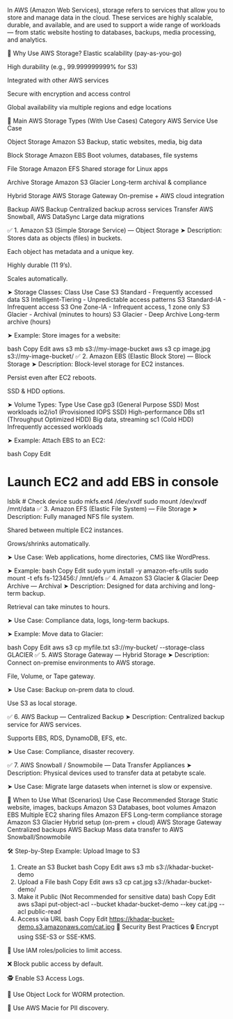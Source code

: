 In AWS (Amazon Web Services), storage refers to services that allow you to store and manage data in the cloud. These services are highly scalable, durable, and available, and are used to support a wide range of workloads — from static website hosting to databases, backups, media processing, and analytics.

🔹 Why Use AWS Storage?
Elastic scalability (pay-as-you-go)

High durability (e.g., 99.999999999% for S3)

Integrated with other AWS services

Secure with encryption and access control

Global availability via multiple regions and edge locations

🔹 Main AWS Storage Types (With Use Cases)
Category	AWS Service	Use Case

Object Storage	Amazon S3	Backup, static websites, media, big data

Block Storage	Amazon EBS	Boot volumes, databases, file systems

File Storage	Amazon EFS	Shared storage for Linux apps

Archive Storage	Amazon S3 Glacier	Long-term archival & compliance

Hybrid Storage	AWS Storage Gateway	On-premise + AWS cloud integration

Backup	AWS Backup	Centralized backup across services
Transfer	AWS Snowball, AWS DataSync	Large data migrations


✅ 1. Amazon S3 (Simple Storage Service) — Object Storage
➤ Description:
Stores data as objects (files) in buckets.

Each object has metadata and a unique key.

Highly durable (11 9’s).

Scales automatically.

➤ Storage Classes:
Class	Use Case
S3 Standard	               -   Frequently accessed data
S3 Intelligent-Tiering	   -   Unpredictable access patterns
S3 Standard-IA	           -   Infrequent access
S3 One Zone-IA	           -   Infrequent access, 1 zone only
S3 Glacier	               -   Archival (minutes to hours)
S3 Glacier                 -   Deep Archive	Long-term archive (hours)

➤ Example:
Store images for a website:

bash
Copy
Edit
aws s3 mb s3://my-image-bucket
aws s3 cp image.jpg s3://my-image-bucket/
✅ 2. Amazon EBS (Elastic Block Store) — Block Storage
➤ Description:
Block-level storage for EC2 instances.

Persist even after EC2 reboots.

SSD & HDD options.

➤ Volume Types:
Type	Use Case
gp3 (General Purpose SSD)	Most workloads
io2/io1 (Provisioned IOPS SSD)	High-performance DBs
st1 (Throughput Optimized HDD)	Big data, streaming
sc1 (Cold HDD)	Infrequently accessed workloads

➤ Example:
Attach EBS to an EC2:

bash
Copy
Edit
# Launch EC2 and add EBS in console
lsblk       # Check device
sudo mkfs.ext4 /dev/xvdf
sudo mount /dev/xvdf /mnt/data
✅ 3. Amazon EFS (Elastic File System) — File Storage
➤ Description:
Fully managed NFS file system.

Shared between multiple EC2 instances.

Grows/shrinks automatically.

➤ Use Case:
Web applications, home directories, CMS like WordPress.

➤ Example:
bash
Copy
Edit
sudo yum install -y amazon-efs-utils
sudo mount -t efs fs-123456:/ /mnt/efs
✅ 4. Amazon S3 Glacier & Glacier Deep Archive — Archival
➤ Description:
Designed for data archiving and long-term backup.

Retrieval can take minutes to hours.

➤ Use Case:
Compliance data, logs, long-term backups.

➤ Example:
Move data to Glacier:

bash
Copy
Edit
aws s3 cp myfile.txt s3://my-bucket/ --storage-class GLACIER
✅ 5. AWS Storage Gateway — Hybrid Storage
➤ Description:
Connect on-premise environments to AWS storage.

File, Volume, or Tape gateway.

➤ Use Case:
Backup on-prem data to cloud.

Use S3 as local storage.

✅ 6. AWS Backup — Centralized Backup
➤ Description:
Centralized backup service for AWS services.

Supports EBS, RDS, DynamoDB, EFS, etc.

➤ Use Case:
Compliance, disaster recovery.

✅ 7. AWS Snowball / Snowmobile — Data Transfer Appliances
➤ Description:
Physical devices used to transfer data at petabyte scale.

➤ Use Case:
Migrate large datasets when internet is slow or expensive.

🔹 When to Use What (Scenarios)
Use Case	Recommended Storage
Static website, images, backups	Amazon S3
Databases, boot volumes	Amazon EBS
Multiple EC2 sharing files	Amazon EFS
Long-term compliance storage	Amazon S3 Glacier
Hybrid setup (on-prem + cloud)	AWS Storage Gateway
Centralized backups	AWS Backup
Mass data transfer to AWS	Snowball/Snowmobile

🛠️ Step-by-Step Example: Upload Image to S3
1. Create an S3 Bucket
bash
Copy
Edit
aws s3 mb s3://khadar-bucket-demo
2. Upload a File
bash
Copy
Edit
aws s3 cp cat.jpg s3://khadar-bucket-demo/
3. Make it Public (Not Recommended for sensitive data)
bash
Copy
Edit
aws s3api put-object-acl --bucket khadar-bucket-demo --key cat.jpg --acl public-read
4. Access via URL
bash
Copy
Edit
https://khadar-bucket-demo.s3.amazonaws.com/cat.jpg
🔐 Security Best Practices
🔒 Encrypt using SSE-S3 or SSE-KMS.

📜 Use IAM roles/policies to limit access.

❌ Block public access by default.

🕵️ Enable S3 Access Logs.

📁 Use Object Lock for WORM protection.

🤖 Use AWS Macie for PII discovery.

